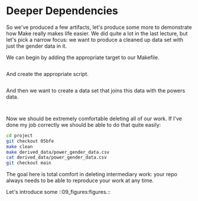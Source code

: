 Deeper Dependencies
===================

So we've produced a few artifacts, let's produce some more to
demonstrate how Make really makes life easier. We did quite a lot in
the last lecture, but let's pick a narrow focus: we want to produce a
cleaned up data set with just the gender data in it. 

We can begin by adding the appropriate target to our Makefile.

``` Makefile file=project/Makefile ref=3934

```

And create the appropriate script.

``` R file=project/make_gender_dataset.R ref=3934

```

And then we want to create a data set that joins this data with the
powers data.

``` Makefile file=project/Makefile ref=05bfe

```

``` R file=project/make_power_gender_dataset.R ref=05bfe

```

Now we should be extremely comfortable deleting all of our work. If I've done
my job correctly we should be able to do that quite easily:

``` bash
cd project
git checkout 05bfe
make clean
make derived_data/power_gender_data.csv
cat derived_data/power_gender_data.csv
git checkout main
```


The goal here is total comfort in deleting intermediary work: your repo always needs to be able to reproduce your work at any time. 

Let's introduce some ::09_figures:figures.::